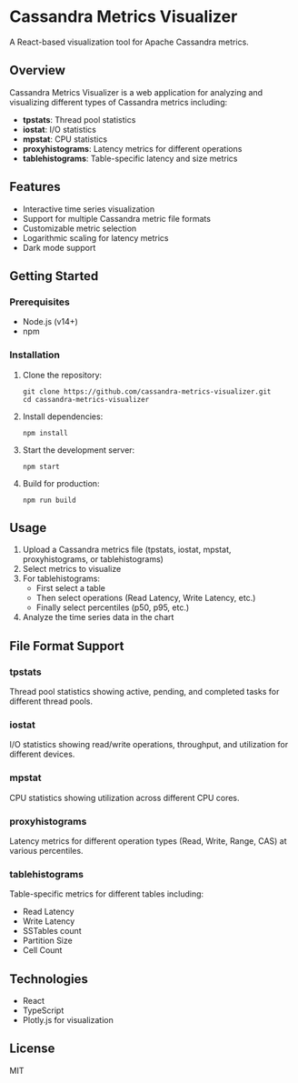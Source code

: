 # Cassandra Metrics Visualizer

A React-based visualization tool for Apache Cassandra metrics.

## Overview

Cassandra Metrics Visualizer is a web application for analyzing and visualizing different types of Cassandra metrics including:

- **tpstats**: Thread pool statistics
- **iostat**: I/O statistics
- **mpstat**: CPU statistics
- **proxyhistograms**: Latency metrics for different operations
- **tablehistograms**: Table-specific latency and size metrics

## Features

- Interactive time series visualization
- Support for multiple Cassandra metric file formats
- Customizable metric selection
- Logarithmic scaling for latency metrics
- Dark mode support

## Getting Started

### Prerequisites

- Node.js (v14+)
- npm

### Installation

1. Clone the repository:
   ```
   git clone https://github.com/cassandra-metrics-visualizer.git
   cd cassandra-metrics-visualizer
   ```

2. Install dependencies:
   ```
   npm install
   ```

3. Start the development server:
   ```
   npm start
   ```

4. Build for production:
   ```
   npm run build
   ```

## Usage

1. Upload a Cassandra metrics file (tpstats, iostat, mpstat, proxyhistograms, or tablehistograms)
2. Select metrics to visualize
3. For tablehistograms:
   - First select a table
   - Then select operations (Read Latency, Write Latency, etc.)
   - Finally select percentiles (p50, p95, etc.)
4. Analyze the time series data in the chart

## File Format Support

### tpstats
Thread pool statistics showing active, pending, and completed tasks for different thread pools.

### iostat
I/O statistics showing read/write operations, throughput, and utilization for different devices.

### mpstat
CPU statistics showing utilization across different CPU cores.

### proxyhistograms
Latency metrics for different operation types (Read, Write, Range, CAS) at various percentiles.

### tablehistograms
Table-specific metrics for different tables including:
- Read Latency
- Write Latency
- SSTables count
- Partition Size
- Cell Count

## Technologies

- React
- TypeScript
- Plotly.js for visualization

## License

MIT
